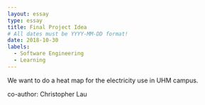 ```yaml
---
layout: essay
type: essay
title: Final Project Idea
# All dates must be YYYY-MM-DD format!
date: 2018-10-30
labels:
  - Software Engineering
  - Learning
---
```


We want to do a heat map for the electricity use in UHM campus. 

co-author:   Christopher Lau 

